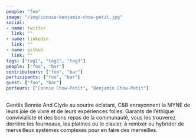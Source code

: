 ```yaml
---
people: "foo"
image: "/img/connie-benjamin-chow-petit.jpg"
social:
- name: twitter
  link: ""
- name: linkedin
  link: ""
- name: github
  link: ""
tags: ["tag1", "tag2", "tag3"]
people: ["foo", "bar"]
contributeurs: ["foo", "bar"]
participants: ["foo", "bar"]
guest: ["foo", "bar"]
porteurs: ["Connie Chow-Petit", "Benjamin Chow-Petit"]
---
```


Gentils Bonnie And Clyde au sourire éclatant, C&B enrayonnent la MYNE de leurs joie de vivre et de leurs expériences folles. Garants de l’éthique convivialiste et des bons repas de la communauté, vous les trouverez derrière les fourneaux, les platines ou le clavier, à remixer ou hybrider de merveilleux systèmes complexes pour en faire des merveilles.
